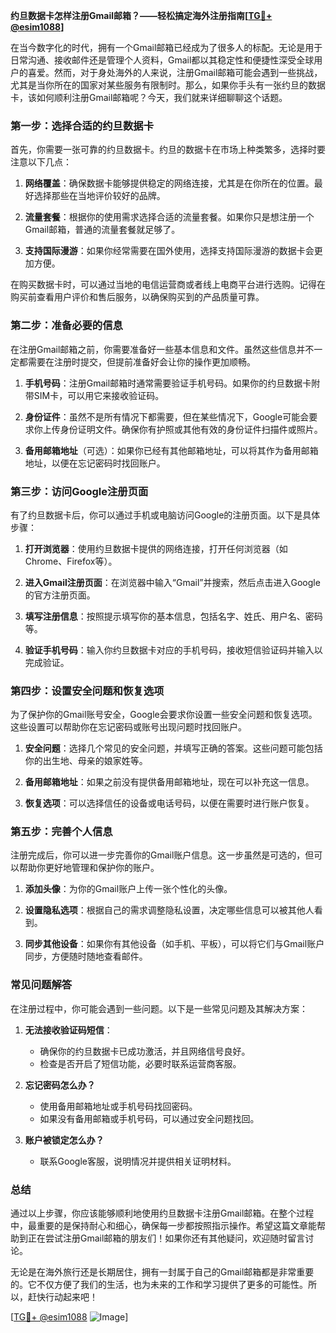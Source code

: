 **约旦数据卡怎样注册Gmail邮箱？——轻松搞定海外注册指南[[TG💪+ @esim1088](https://t.me/s/esim1088)]**

在当今数字化的时代，拥有一个Gmail邮箱已经成为了很多人的标配。无论是用于日常沟通、接收邮件还是管理个人资料，Gmail都以其稳定性和便捷性深受全球用户的喜爱。然而，对于身处海外的人来说，注册Gmail邮箱可能会遇到一些挑战，尤其是当你所在的国家对某些服务有限制时。那么，如果你手头有一张约旦的数据卡，该如何顺利注册Gmail邮箱呢？今天，我们就来详细聊聊这个话题。

### **第一步：选择合适的约旦数据卡**

首先，你需要一张可靠的约旦数据卡。约旦的数据卡在市场上种类繁多，选择时要注意以下几点：

1. **网络覆盖**：确保数据卡能够提供稳定的网络连接，尤其是在你所在的位置。最好选择那些在当地评价较好的品牌。
   
2. **流量套餐**：根据你的使用需求选择合适的流量套餐。如果你只是想注册一个Gmail邮箱，普通的流量套餐就足够了。

3. **支持国际漫游**：如果你经常需要在国外使用，选择支持国际漫游的数据卡会更加方便。

在购买数据卡时，可以通过当地的电信运营商或者线上电商平台进行选购。记得在购买前查看用户评价和售后服务，以确保购买到的产品质量可靠。

### **第二步：准备必要的信息**

在注册Gmail邮箱之前，你需要准备好一些基本信息和文件。虽然这些信息并不一定都需要在注册时提交，但提前准备好会让你的操作更加顺畅。

1. **手机号码**：注册Gmail邮箱时通常需要验证手机号码。如果你的约旦数据卡附带SIM卡，可以用它来接收验证码。

2. **身份证件**：虽然不是所有情况下都需要，但在某些情况下，Google可能会要求你上传身份证明文件。确保你有护照或其他有效的身份证件扫描件或照片。

3. **备用邮箱地址**（可选）：如果你已经有其他邮箱地址，可以将其作为备用邮箱地址，以便在忘记密码时找回账户。

### **第三步：访问Google注册页面**

有了约旦数据卡后，你可以通过手机或电脑访问Google的注册页面。以下是具体步骤：

1. **打开浏览器**：使用约旦数据卡提供的网络连接，打开任何浏览器（如Chrome、Firefox等）。

2. **进入Gmail注册页面**：在浏览器中输入“Gmail”并搜索，然后点击进入Google的官方注册页面。

3. **填写注册信息**：按照提示填写你的基本信息，包括名字、姓氏、用户名、密码等。

4. **验证手机号码**：输入你约旦数据卡对应的手机号码，接收短信验证码并输入以完成验证。

### **第四步：设置安全问题和恢复选项**

为了保护你的Gmail账号安全，Google会要求你设置一些安全问题和恢复选项。这些设置可以帮助你在忘记密码或账号出现问题时找回账户。

1. **安全问题**：选择几个常见的安全问题，并填写正确的答案。这些问题可能包括你的出生地、母亲的娘家姓等。

2. **备用邮箱地址**：如果之前没有提供备用邮箱地址，现在可以补充这一信息。

3. **恢复选项**：可以选择信任的设备或电话号码，以便在需要时进行账户恢复。

### **第五步：完善个人信息**

注册完成后，你可以进一步完善你的Gmail账户信息。这一步虽然是可选的，但可以帮助你更好地管理和保护你的账户。

1. **添加头像**：为你的Gmail账户上传一张个性化的头像。

2. **设置隐私选项**：根据自己的需求调整隐私设置，决定哪些信息可以被其他人看到。

3. **同步其他设备**：如果你有其他设备（如手机、平板），可以将它们与Gmail账户同步，方便随时随地查看邮件。

### **常见问题解答**

在注册过程中，你可能会遇到一些问题。以下是一些常见问题及其解决方案：

1. **无法接收验证码短信**：
   - 确保你的约旦数据卡已成功激活，并且网络信号良好。
   - 检查是否开启了短信功能，必要时联系运营商客服。

2. **忘记密码怎么办？**
   - 使用备用邮箱地址或手机号码找回密码。
   - 如果没有备用邮箱或手机号码，可以通过安全问题找回。

3. **账户被锁定怎么办？**
   - 联系Google客服，说明情况并提供相关证明材料。

### **总结**

通过以上步骤，你应该能够顺利地使用约旦数据卡注册Gmail邮箱。在整个过程中，最重要的是保持耐心和细心，确保每一步都按照指示操作。希望这篇文章能帮助到正在尝试注册Gmail邮箱的朋友们！如果你还有其他疑问，欢迎随时留言讨论。

无论是在海外旅行还是长期居住，拥有一封属于自己的Gmail邮箱都是非常重要的。它不仅方便了我们的生活，也为未来的工作和学习提供了更多的可能性。所以，赶快行动起来吧！

[[TG💪+ @esim1088](https://t.me/s/esim1088) ![Image](https://i.postimg.cc/4NQfJmqS/Snipaste-2025-05-13-00-14-12.png)]